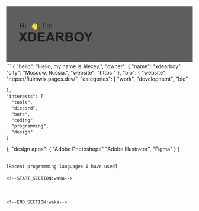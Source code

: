 <img src="header.png" alt="xdearboy">
```
{
  "hello": "Hello, my name is Alexey.",
  "owner": {
    "name": "xdearboy",
    "city": "Moscow, Russia.",
    "website": "https:"
  },
  "bio": {
    "website": "https://fiuimwix.pages.dev/",
    "categories": [
      "work",
      "development",
      "bio"

    ],
    "interests": [
      "tools",
      "discord",
      "bots",
      "coding",
      "programming",
      "design"
    ]
  },
  "design apps": {
    "Adobe Photoshope"
    "Adobe Illustrator",
    "Figma"
  }
}
```

[Recent programming languages I have used]

<!--START_SECTION:waka-->



<!--END_SECTION:waka-->



